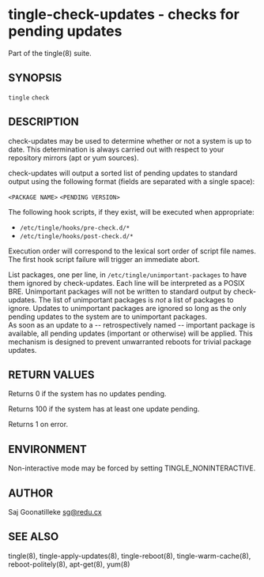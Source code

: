 tingle-check-updates - checks for pending updates
=================================================

Part of the tingle(8) suite.

## SYNOPSIS

`tingle` `check`

## DESCRIPTION

check-updates may be used to determine whether or not a system is up to 
date.  This determination is always carried out with respect to your 
repository mirrors (apt or yum sources).

check-updates will output a sorted list of pending updates to standard 
output using the following format (fields are separated with a single 
space):

`<PACKAGE NAME>` `<PENDING VERSION>`

The following hook scripts, if they exist, will be executed when 
appropriate:

- `/etc/tingle/hooks/pre-check.d/*`
- `/etc/tingle/hooks/post-check.d/*`

Execution order will correspond to the lexical sort order of script file 
names.  The first hook script failure will trigger an immediate abort.

List packages, one per line, in `/etc/tingle/unimportant-packages` to 
have them ignored by check-updates.  Each line will be interpreted as a 
POSIX BRE.  Unimportant packages will not be written to standard output 
by check-updates.  The list of unimportant packages is *not* a list of 
packages to ignore.  Updates to unimportant packages are ignored so long 
as the only pending updates to the system are to unimportant packages.  
As soon as an update to a -- retrospectively named -- important package 
is available, all pending updates (important or otherwise) will be 
applied.  This mechanism is designed to prevent unwarranted reboots for 
trivial package updates.

## RETURN VALUES

Returns 0 if the system has no updates pending.

Returns 100 if the system has at least one update pending.

Returns 1 on error.

## ENVIRONMENT

Non-interactive mode may be forced by setting TINGLE_NONINTERACTIVE.

## AUTHOR

Saj Goonatilleke <sg@redu.cx>

## SEE ALSO

tingle(8), tingle-apply-updates(8), tingle-reboot(8), 
tingle-warm-cache(8), reboot-politely(8), apt-get(8), yum(8)
